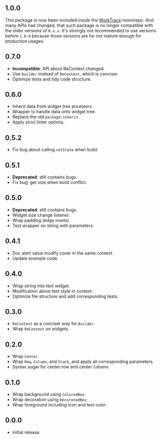## 1.0.0

This package is now been included inside the [WorkTrace](https://github.com/worktrace/worktrace) monorepo. And many APIs had changed, that such package is no longer compatible with the older versions of `0.x.x`. It's strongly not recommended to use versions before `1.0.0` because those versions are far not mature enough for production usages.

## 0.7.0

- **Incompatible**: API about ReContext changed.
- Use `builder` instead of `ReContext`, which is conciser.
- Optimize tests and tidy code structure.

## 0.6.0

- Inherit data from widget tree ancestors.
- Wrapper to handle data onto widget tree.
- Replace the old `package:inherit`.
- Apply strict linter options.

## 0.5.2

- Fix bug about calling `setState` when build.

## 0.5.1

- **Deprecated**: still contains bugs.
- Fix bug: get size when build conflict.

## 0.5.0

- **Deprecated**: still contains bugs.
- Widget size change listener.
- Wrap padding (edge insets).
- Text wrapper on string with parameters.

## 0.4.1

- Doc alert value modify cover in the same context.
- Update example code.

## 0.4.0

- Wrap string into text widget.
- Modification about text style in context.
- Optimize file structure and add corresponding tests.

## 0.3.0

- `ReContext` as a conciser way for `Builder`.
- Wrap `ReContext` on widgets.

## 0.2.0

- Wrap `Center`.
- Wrap `Row`, `Column`, and `Stack`, and apply all corresponding parameters.
- Syntax sugar for center row and center column.

## 0.1.0

- Wrap background using `ColoredBox`.
- Wrap decoration using `DecoratedBox`;
- Wrap foreground including icon and text color.

## 0.0.0

- Initial release.

